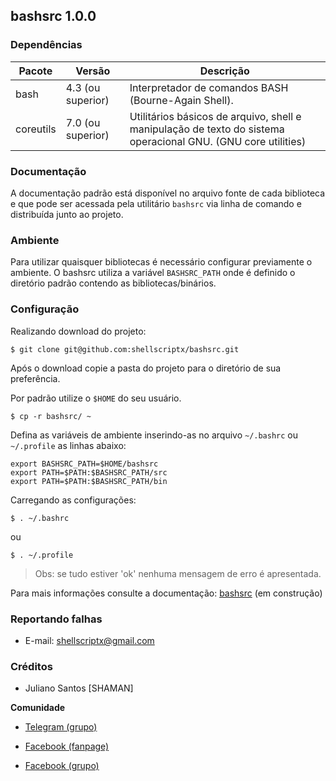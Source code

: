 ## bashsrc 1.0.0

### Dependências

|Pacote|Versão|Descrição|
|-|-|-|
|bash|4.3 (ou superior)|Interpretador de comandos BASH (Bourne-Again Shell).|
|coreutils|7.0 (ou superior)|Utilitários básicos de arquivo, shell e manipulação de texto do sistema operacional GNU. (GNU core utilities)|


### Documentação

A  documentação  padrão  está disponível no arquivo fonte de cada biblioteca e que pode ser acessada pela utilitário `bashsrc` via linha de comando e distribuída junto ao  projeto.

### Ambiente

Para utilizar quaisquer bibliotecas é necessário configurar previamente o  ambiente.  O bashsrc  utiliza  a variável `BASHSRC_PATH` onde é definido o diretório padrão contendo as bibliotecas/binários.

### Configuração

Realizando download do projeto:

```
$ git clone git@github.com:shellscriptx/bashsrc.git
```

Após o download copie a pasta do projeto para o diretório de sua preferência.

Por padrão utilize o `$HOME` do seu usuário.
```
$ cp -r bashsrc/ ~
```
Defina  as  variáveis de ambiente inserindo-as no arquivo `~/.bashrc` ou `~/.profile`
as linhas abaixo:
```
export BASHSRC_PATH=$HOME/bashsrc
export PATH=$PATH:$BASHSRC_PATH/src
export PATH=$PATH:$BASHSRC_PATH/bin
```
Carregando as configurações:
```
$ . ~/.bashrc
```
ou
```
$ . ~/.profile
```
> Obs: se tudo estiver 'ok' nenhuma mensagem de erro é apresentada.


Para mais informações consulte a documentação: [bashsrc](https://github.com/shellscriptx/bashsrc/wiki) (em construção)

### Reportando falhas

* E-mail: shellscriptx@gmail.com

### Créditos

* Juliano Santos [SHAMAN]

**Comunidade**

* [Telegram (grupo)](https://t.me/shellscript_x)

* [Facebook (fanpage)](https://fb.com/shellscriptx)

* [Facebook (grupo)](https://fb.com/groups/1849108781988115)
